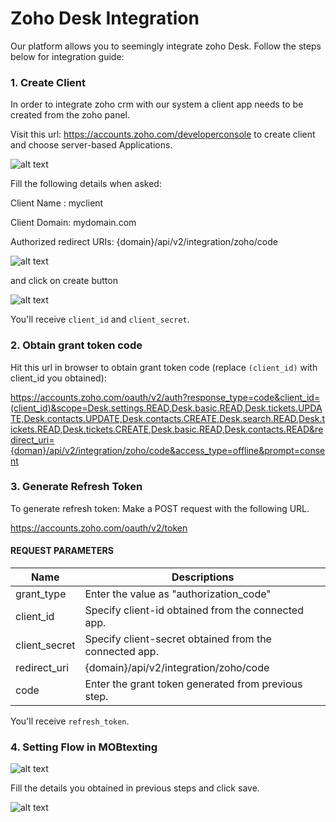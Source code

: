 # Zoho Desk Integration

Our platform allows you to seemingly integrate zoho Desk.
Follow the steps below for integration guide:

### 1. Create Client

In order to integrate zoho crm with our system a client app needs to be created from the zoho panel.

Visit this url: <https://accounts.zoho.com/developerconsole> to create client and choose server-based Applications.

![alt text](/images/docimages/integrations/zohodesk1.png)

Fill the following details when asked:

Client Name : myclient

Client Domain: mydomain.com

Authorized redirect URIs: {domain}/api/v2/integration/zoho/code

![alt text](/images/docimages/integrations/zohodesk2.png)

and click on create button

![alt text](/images/docimages/integrations/zohodesk3.png)

You'll receive `client_id` and `client_secret`.

### 2. Obtain grant token code

Hit this url in browser to obtain grant token code (replace `(client_id)` with client_id you obtained):

<https://accounts.zoho.com/oauth/v2/auth?response_type=code&client_id=(client_id)&scope=Desk.settings.READ,Desk.basic.READ,Desk.tickets.UPDATE,Desk.contacts.UPDATE,Desk.contacts.CREATE,Desk.search.READ,Desk.tickets.READ,Desk.tickets.CREATE,Desk.basic.READ,Desk.contacts.READ&redirect_uri={doman}/api/v2/integration/zoho/code&access_type=offline&prompt=consent>

### 3. Generate Refresh Token

To generate refresh token:
Make a POST request with the following URL.

https://accounts.zoho.com/oauth/v2/token

#### REQUEST PARAMETERS

| Name          | Descriptions                                           |
| ------------- | ------------------------------------------------------ |
| grant_type    | Enter the value as "authorization_code"                |
| client_id     | Specify client-id obtained from the connected app.     |
| client_secret | Specify client-secret obtained from the connected app. |
| redirect_uri  | {domain}/api/v2/integration/zoho/code                  |
| code          | Enter the grant token generated from previous step.    |

You'll receive `refresh_token`.

### 4. Setting Flow in MOBtexting

![alt text](/images/docimages/integrations/zohodesk4.png)

Fill the details you obtained in previous steps and click save.

![alt text](/images/docimages/integrations/zohodesk5.png)
